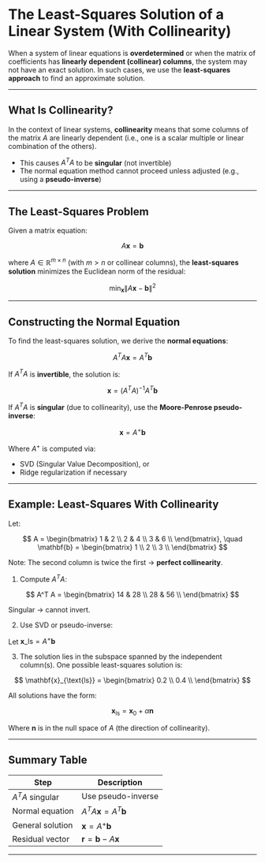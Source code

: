 # **The Least-Squares Solution of a Linear System (With Collinearity)**

When a system of linear equations is **overdetermined** or when the matrix of coefficients has **linearly dependent (collinear) columns**, 
the system may not have an exact solution. In such cases, we use the **least-squares approach** to find an approximate solution.

---

## What Is Collinearity?

In the context of linear systems, **collinearity** means that some columns of the matrix $A$ are linearly dependent 
(i.e., one is a scalar multiple or linear combination of the others).

* This causes $`A^T A`$ to be **singular** (not invertible)
* The normal equation method cannot proceed unless adjusted (e.g., using a **pseudo-inverse**)

---

##  The Least-Squares Problem

Given a matrix equation:

$$
A \mathbf{x} = \mathbf{b}
$$

where $`A \in \mathbb{R}^{m \times n}`$ (with $`m > n`$ or collinear columns), the **least-squares solution** minimizes the Euclidean norm of the residual:

$$
\min_{\mathbf{x}} \| A \mathbf{x} - \mathbf{b} \|^2
$$

---

## Constructing the Normal Equation

To find the least-squares solution, we derive the **normal equations**:

$$
A^T A \mathbf{x} = A^T \mathbf{b}
$$

If $`A^T A`$ is **invertible**, the solution is:

$$
\mathbf{x} = (A^T A)^{-1} A^T \mathbf{b}
$$

If $`A^T A`$ is **singular** (due to collinearity), use the **Moore-Penrose pseudo-inverse**:

$$
\mathbf{x} = A^{+} \mathbf{b}
$$

Where $`A^{+}`$ is computed via:

* SVD (Singular Value Decomposition), or
* Ridge regularization if necessary

---

##  Example: Least-Squares With Collinearity

Let:

$$
A = \begin{bmatrix}
1 & 2 \\
2 & 4 \\
3 & 6 \\
\end{bmatrix}, \quad
\mathbf{b} = \begin{bmatrix}
1 \\
2 \\
3 \\
\end{bmatrix}
$$

Note: The second column is twice the first → **perfect collinearity**.

1. Compute $`A^T A`$:

$$
A^T A = \begin{bmatrix}
14 & 28 \\
28 & 56 \\
\end{bmatrix}
$$

Singular → cannot invert.

2. Use SVD or pseudo-inverse:

Let $`\mathbf{x}\_{\text{ls}} = A^{+} \mathbf{b}`$

3. The solution lies in the subspace spanned by the independent column(s). One possible least-squares solution is:

$$
\mathbf{x}_{\text{ls}} = \begin{bmatrix}
0.2 \\
0.4 \\
\end{bmatrix}
$$

All solutions have the form:

$$
\mathbf{x}_{\text{ls}} = \mathbf{x}_0 + \alpha \mathbf{n}
$$

Where $`\mathbf{n}`$ is in the null space of $`A`$ (the direction of collinearity).

---

## Summary Table

| Step              | Description                              |
| ----------------- | ---------------------------------------- |
| $`A^T A`$ singular | Use pseudo-inverse                       |
| Normal equation   | $`A^T A \mathbf{x} = A^T \mathbf{b}`$    |
| General solution  | $`\mathbf{x} = A^+ \mathbf{b}`$           |
| Residual vector   | $`\mathbf{r} = \mathbf{b} - A \mathbf{x}`$ |

---
